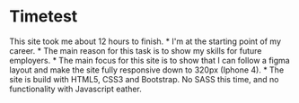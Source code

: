 # Timetest

This site took me about 12 hours to finish. * 
I'm at the starting point of my career. * 
The main reason for this task is to show my skills for future employers. *
The main focus for this site is to show that I can follow a figma layout and make the site fully responsive down to 320px (Iphone 4). *
The site is build with HTML5, CSS3 and Bootstrap. No SASS this time, and no functionality with Javascript eather.
